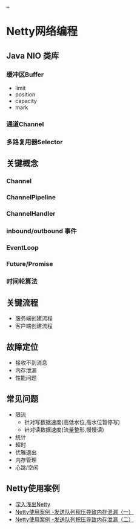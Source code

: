 [..](./../basis-standard/index.md)
# Netty网络编程

## Java NIO 类库

### 缓冲区Buffer

- limit
- position
- capacity
- mark

### 通道Channel

### 多路复用器Selector

## 关键概念

### Channel

### ChannelPipeline

### ChannelHandler

### inbound/outbound 事件

### EventLoop

### Future/Promise

### 时间轮算法

## 关键流程

- 服务端创建流程
- 客户端创建流程

## 故障定位

- 接收不到消息
- 内存泄漏
- 性能问题

## 常见问题

- 限流
  - 针对写数据速度(高低水位,高水位暂停写)
  - 针对读数据速度(流量整形,慢慢读)
- 统计
- 超时
- 优雅退出
- 内存管理
- 心跳/空闲

## Netty使用案例

- [深入浅出Netty](https://www.infoq.cn/article/netty-in-depth)
- [Netty使用案例 -发送队列积压导致内存泄漏（一）](https://blog.csdn.net/u013642886/article/details/86632752)
- [Netty使用案例 -发送队列积压导致内存泄漏（二）](https://blog.csdn.net/u013642886/article/details/86633786)

